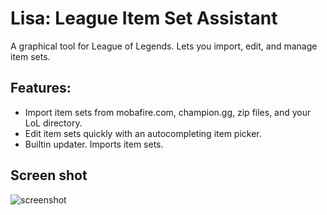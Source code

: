 # Lisa: League Item Set Assistant

A graphical tool for League of Legends. Lets you import, edit, and manage item
sets.

## Features:

* Import item sets from mobafire.com, champion.gg, zip files, and your LoL directory.
* Edit item sets quickly with an autocompleting item picker.
* Builtin updater.
Imports item sets.

## Screen shot

![screenshot](http://i.imgur.com/HJ3DC.jpg)
